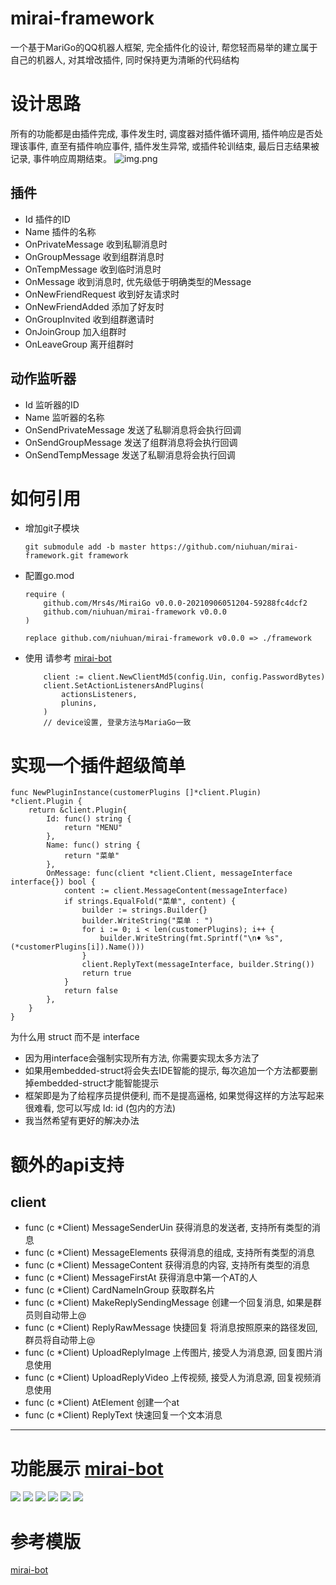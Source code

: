 mirai-framework
=====
一个基于MariGo的QQ机器人框架, 完全插件化的设计, 帮您轻而易举的建立属于自己的机器人, 对其增改插件, 同时保持更为清晰的代码结构

# 设计思路

所有的功能都是由插件完成, 事件发生时, 调度器对插件循环调用, 插件响应是否处理该事件, 直至有插件响应事件, 插件发生异常, 或插件轮训结束, 最后日志结果被记录, 事件响应周期结束。
![img.png](images/invoke.png)

## 插件

- Id 插件的ID
- Name 插件的名称
- OnPrivateMessage 收到私聊消息时
- OnGroupMessage 收到组群消息时
- OnTempMessage 收到临时消息时
- OnMessage 收到消息时, 优先级低于明确类型的Message
- OnNewFriendRequest 收到好友请求时
- OnNewFriendAdded 添加了好友时
- OnGroupInvited 收到组群邀请时
- OnJoinGroup 加入组群时
- OnLeaveGroup 离开组群时

## 动作监听器

- Id 监听器的ID
- Name 监听器的名称
- OnSendPrivateMessage 发送了私聊消息将会执行回调
- OnSendGroupMessage 发送了组群消息将会执行回调
- OnSendTempMessage 发送了私聊消息将会执行回调

# 如何引用

- 增加git子模块
    ```shell
    git submodule add -b master https://github.com/niuhuan/mirai-framework.git framework
    ```

- 配置go.mod
    ```
    require (
        github.com/Mrs4s/MiraiGo v0.0.0-20210906051204-59288fc4dcf2
        github.com/niuhuan/mirai-framework v0.0.0
    )
    
    replace github.com/niuhuan/mirai-framework v0.0.0 => ./framework
    
    ```

- 使用 请参考 [mirai-bot](https://github.com/niuhuan/mirai-bot)
    ```
        client := client.NewClientMd5(config.Uin, config.PasswordBytes)
        client.SetActionListenersAndPlugins(
            actionsListeners,
            plunins,
        )
        // device设置, 登录方法与MariaGo一致 
    ```

# 实现一个插件超级简单

```
func NewPluginInstance(customerPlugins []*client.Plugin) *client.Plugin {
	return &client.Plugin{
		Id: func() string {
			return "MENU"
		},
		Name: func() string {
			return "菜单"
		},
		OnMessage: func(client *client.Client, messageInterface interface{}) bool {
			content := client.MessageContent(messageInterface)
			if strings.EqualFold("菜单", content) {
				builder := strings.Builder{}
				builder.WriteString("菜单 : ")
				for i := 0; i < len(customerPlugins); i++ {
					builder.WriteString(fmt.Sprintf("\n♦️ %s", (*customerPlugins[i]).Name()))
				}
				client.ReplyText(messageInterface, builder.String())
				return true
			}
			return false
		},
	}
}
```
为什么用 struct 而不是 interface

- 因为用interface会强制实现所有方法, 你需要实现太多方法了
- 如果用embedded-struct将会失去IDE智能的提示, 每次追加一个方法都要删掉embedded-struct才能智能提示
- 框架即是为了给程序员提供便利, 而不是提高逼格, 如果觉得这样的方法写起来很难看, 您可以写成 Id: id (包内的方法)
- 我当然希望有更好的解决办法


# 额外的api支持

## client
- func (c *Client) MessageSenderUin 获得消息的发送者, 支持所有类型的消息
- func (c *Client) MessageElements 获得消息的组成, 支持所有类型的消息
- func (c *Client) MessageContent 获得消息的内容, 支持所有类型的消息
- func (c *Client) MessageFirstAt 获得消息中第一个AT的人
- func (c *Client) CardNameInGroup 获取群名片
- func (c *Client) MakeReplySendingMessage 创建一个回复消息, 如果是群员则自动带上@
- func (c *Client) ReplyRawMessage 快捷回复 将消息按照原来的路径发回, 群员将自动带上@
- func (c *Client) UploadReplyImage 上传图片, 接受人为消息源, 回复图片消息使用
- func (c *Client) UploadReplyVideo 上传视频, 接受人为消息源, 回复视频消息使用
- func (c *Client) AtElement 创建一个at
- func (c *Client) ReplyText 快速回复一个文本消息
****
# 功能展示  [mirai-bot](https://github.com/niuhuan/mirai-bot)

![](images/plugin01.jpg)
![](images/plugin02.jpg)
![](images/plugin03.jpg)
![](images/plugin04.jpg)
![](images/plugin05.jpg)
![](images/plugin06.jpg)

# 参考模版

[mirai-bot](https://github.com/niuhuan/mirai-bot)
